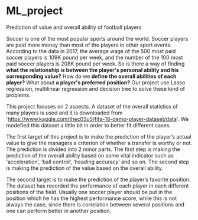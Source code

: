 # ML_project
Prediction of value and overall ability of football players

Soccer is one of the most popular sports around the world. Soccer players are paid more money than most of the players in other sport events. According to the data in 2017, the average wage of the 500 most paid soccer players is 109K pound per week, and the number of the 100 most paid soccer players is 208K pound per week. So is there a way of finding **what the relationship is between the player's personal ability and his corresponding value?** How do we **define the overall abilities of each player?** What about **a player's preferred position?** Our project use Lasso regression, multilinear regression and decision tree to solve these kind of problems.

This project focuses on 2 aspects. A dataset of the overall statistics of many players is used and it is downloaded from 'https://www.kaggle.com/thec03u5/fifa-18-demo-player-dataset/data'. We modefied this dataset a little bit in order to better fit different cases.

The first target of this project is to make the prediction of the player’s actual value to give the managers a criterion of whether a transfer is worthy or not. The prediction is divided into 2 minor parts. The first step is making the prediction of the overall ability based on some vital indicator such as ‘acceleration’, ‘ball control’, ‘heading accuracy’ and so on. The second step is making the prediction of the value based on the overall ability.

The second target is to make the prediction of the player’s favorite position. The dataset has recorded the performance of each player in each different positions of the field. Usually one soccer player should be put in the position which he has the highest performance score, while this is not always the case, since there is correlation between several positions and one can perform better in another position.
